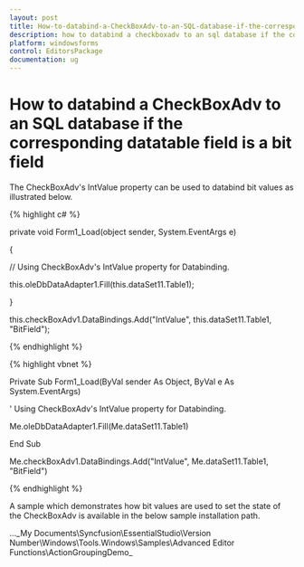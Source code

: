 ```yaml
---
layout: post
title: How-to-databind-a-CheckBoxAdv-to-an-SQL-database-if-the-corresponding-datatable-field-is-a-bit-field | Windows Forms | Syncfusion
description: how to databind a checkboxadv to an sql database if the corresponding datatable field is a bit field
platform: windowsforms
control: EditorsPackage
documentation: ug
---
```


# How to databind a CheckBoxAdv to an SQL database if the corresponding datatable field is a bit field

The CheckBoxAdv's IntValue property can be used to databind bit values as illustrated below.

{% highlight c# %}

private void Form1_Load(object sender, System.EventArgs e)

{

// Using CheckBoxAdv's IntValue property for Databinding.

this.oleDbDataAdapter1.Fill(this.dataSet11.Table1);

}



this.checkBoxAdv1.DataBindings.Add("IntValue", this.dataSet11.Table1, "BitField");

{% endhighlight %}

{% highlight vbnet %}



Private Sub Form1_Load(ByVal sender As Object, ByVal e As System.EventArgs)

' Using CheckBoxAdv's IntValue property for Databinding.

Me.oleDbDataAdapter1.Fill(Me.dataSet11.Table1)

End Sub



Me.checkBoxAdv1.DataBindings.Add("IntValue", Me.dataSet11.Table1, "BitField")

{% endhighlight %}

A sample which demonstrates how bit values are used to set the state of the CheckBoxAdv is available in the below sample installation path.

…\_My Documents\Syncfusion\EssentialStudio\Version Number\Windows\Tools.Windows\Samples\Advanced Editor Functions\ActionGroupingDemo_